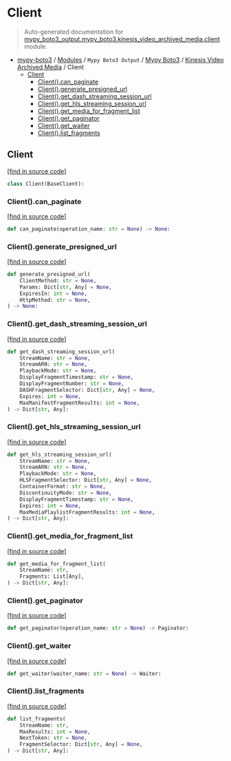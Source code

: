 # Client

> Auto-generated documentation for [mypy_boto3_output.mypy_boto3.kinesis_video_archived_media.client](https://github.com/vemel/mypy_boto3/blob/master/mypy_boto3_output/mypy_boto3/kinesis_video_archived_media/client.py) module.

- [mypy-boto3](../../../README.md#mypy_boto3) / [Modules](../../../MODULES.md#mypy-boto3-modules) / `Mypy Boto3 Output` / [Mypy Boto3](../index.md#mypy-boto3) / [Kinesis Video Archived Media](index.md#kinesis-video-archived-media) / Client
    - [Client](#client)
        - [Client().can_paginate](#clientcan_paginate)
        - [Client().generate_presigned_url](#clientgenerate_presigned_url)
        - [Client().get_dash_streaming_session_url](#clientget_dash_streaming_session_url)
        - [Client().get_hls_streaming_session_url](#clientget_hls_streaming_session_url)
        - [Client().get_media_for_fragment_list](#clientget_media_for_fragment_list)
        - [Client().get_paginator](#clientget_paginator)
        - [Client().get_waiter](#clientget_waiter)
        - [Client().list_fragments](#clientlist_fragments)

## Client

[[find in source code]](https://github.com/vemel/mypy_boto3/blob/master/mypy_boto3_output/mypy_boto3/kinesis_video_archived_media/client.py#L12)

```python
class Client(BaseClient):
```

### Client().can_paginate

[[find in source code]](https://github.com/vemel/mypy_boto3/blob/master/mypy_boto3_output/mypy_boto3/kinesis_video_archived_media/client.py#L15)

```python
def can_paginate(operation_name: str = None) -> None:
```

### Client().generate_presigned_url

[[find in source code]](https://github.com/vemel/mypy_boto3/blob/master/mypy_boto3_output/mypy_boto3/kinesis_video_archived_media/client.py#L19)

```python
def generate_presigned_url(
    ClientMethod: str = None,
    Params: Dict[str, Any] = None,
    ExpiresIn: int = None,
    HttpMethod: str = None,
) -> None:
```

### Client().get_dash_streaming_session_url

[[find in source code]](https://github.com/vemel/mypy_boto3/blob/master/mypy_boto3_output/mypy_boto3/kinesis_video_archived_media/client.py#L29)

```python
def get_dash_streaming_session_url(
    StreamName: str = None,
    StreamARN: str = None,
    PlaybackMode: str = None,
    DisplayFragmentTimestamp: str = None,
    DisplayFragmentNumber: str = None,
    DASHFragmentSelector: Dict[str, Any] = None,
    Expires: int = None,
    MaxManifestFragmentResults: int = None,
) -> Dict[str, Any]:
```

### Client().get_hls_streaming_session_url

[[find in source code]](https://github.com/vemel/mypy_boto3/blob/master/mypy_boto3_output/mypy_boto3/kinesis_video_archived_media/client.py#L43)

```python
def get_hls_streaming_session_url(
    StreamName: str = None,
    StreamARN: str = None,
    PlaybackMode: str = None,
    HLSFragmentSelector: Dict[str, Any] = None,
    ContainerFormat: str = None,
    DiscontinuityMode: str = None,
    DisplayFragmentTimestamp: str = None,
    Expires: int = None,
    MaxMediaPlaylistFragmentResults: int = None,
) -> Dict[str, Any]:
```

### Client().get_media_for_fragment_list

[[find in source code]](https://github.com/vemel/mypy_boto3/blob/master/mypy_boto3_output/mypy_boto3/kinesis_video_archived_media/client.py#L58)

```python
def get_media_for_fragment_list(
    StreamName: str,
    Fragments: List[Any],
) -> Dict[str, Any]:
```

### Client().get_paginator

[[find in source code]](https://github.com/vemel/mypy_boto3/blob/master/mypy_boto3_output/mypy_boto3/kinesis_video_archived_media/client.py#L64)

```python
def get_paginator(operation_name: str = None) -> Paginator:
```

### Client().get_waiter

[[find in source code]](https://github.com/vemel/mypy_boto3/blob/master/mypy_boto3_output/mypy_boto3/kinesis_video_archived_media/client.py#L68)

```python
def get_waiter(waiter_name: str = None) -> Waiter:
```

### Client().list_fragments

[[find in source code]](https://github.com/vemel/mypy_boto3/blob/master/mypy_boto3_output/mypy_boto3/kinesis_video_archived_media/client.py#L72)

```python
def list_fragments(
    StreamName: str,
    MaxResults: int = None,
    NextToken: str = None,
    FragmentSelector: Dict[str, Any] = None,
) -> Dict[str, Any]:
```

